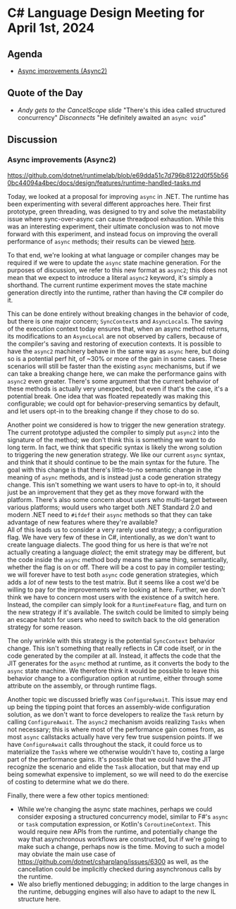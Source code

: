 # C# Language Design Meeting for April 1st, 2024

## Agenda

- [Async improvements (Async2)](#async-improvements-async2)

## Quote of the Day

- _Andy gets to the CancelScope slide_ "There's this idea called structured concurrency" _Disconnects_ "He definitely awaited an `async void`"

## Discussion

### Async improvements (Async2)

https://github.com/dotnet/runtimelab/blob/e69dda51c7d796b8122d0f55b560bc44094a4bec/docs/design/features/runtime-handled-tasks.md  

Today, we looked at a proposal for improving `async` in .NET. The runtime has been experimenting with several different approaches here. Their first prototype, green threading, was designed to try
and solve the metastability issue where sync-over-async can cause threadpool exhaustion. While this was an interesting experiment, their ultimate conclusion was to not move forward with this
experiment, and instead focus on improving the overall performance of `async` methods; their results can be viewed [here](https://github.com/dotnet/runtimelab/issues/2398).

To that end, we're looking at what language or compiler changes may be required if we were to update the `async` state machine generation. For the purposes of discussion, we refer to this new format as
`async2`; this does not mean that we expect to introduce a literal `async2` keyword, it's simply a shorthand. The current runtime experiment moves the state machine generation directly into the runtime,
rather than having the C# compiler do it.

This can be done entirely without breaking changes in the behavior of code, but there is one major concern; `SyncContext`s and `AsyncLocal`s. The saving of the execution context today ensures that, when
an async method returns, its modifications to an `AsyncLocal` are not observed by callers, because of the compiler's saving and restoring of execution contexts. It is possible to have the `async2` machinery
behave in the same way as `async` here, but doing so is a potential perf hit, of ~30% or more of the gain in some cases. These scenarios will still be faster than the existing `async` mechanisms, but if we
can take a breaking change here, we can make the performance gains with `async2` even greater. There's some argument that the current behavior of these methods is actually very unexpected, but even if
that's the case, it's a potential break. One idea that was floated repeatedly was making this configurable; we could opt for behavior-preserving semantics by default, and let users opt-in to the breaking
change if they chose to do so.

Another point we considered is how to trigger the new generation strategy. The current prototype adjusted the compiler to simply put `async2` into the signature of the method; we don't think this is
something we want to do long term. In fact, we think that specific syntax is likely the wrong solution to triggering the new generation strategy. We like our current `async` syntax, and think that it should
continue to be the main syntax for the future. The goal with this change is that there's little-to-no semantic change in the meaning of `async` methods, and is instead just a code generation strategy change.
This isn't something we want users to have to opt-in to, it should just be an improvement that they get as they move forward with the platform. There's also some concern about users who multi-target
between various platforms; would users who target both .NET Standard 2.0 and modern .NET need to `#ifdef` their `async` methods so that they can take advantage of new features where they're available?  
All of this leads us to consider a very rarely used strategy; a configuration flag. We have very few of these in C#, intentionally, as we don't want to create language dialects. The good thing for us here
is that we're not actually creating a language _dialect_; the emit strategy may be different, but the code inside the `async` method body means the same thing, semantically, whether the flag is on or off.
There will be a cost to pay in compiler testing; we will forever have to test both `async` code generation strategies, which adds a _lot_ of new tests to the test matrix. But it seems like a cost we'd be
willing to pay for the improvements we're looking at here. Further, we don't think we have to concern most users with the existence of a switch here. Instead, the compiler can simply look for a `RuntimeFeature`
flag, and turn on the new strategy if it's available. The switch could be limited to simply being an escape hatch for users who need to switch back to the old generation strategy for some reason.

The only wrinkle with this strategy is the potential `SyncContext` behavior change. This isn't something that really reflects in C# code itself, or in the code generated by the compiler at all. Instead,
it affects the code that the JIT generates for the `async` method at runtime, as it converts the body to the `async` state machine. We therefore think it would be possible to leave this behavior change to
a configuration option at runtime, either through some attribute on the assembly, or through runtime flags.

Another topic we discussed briefly was `ConfigureAwait`. This issue may end up being the tipping point that forces an assembly-wide configuration solution, as we don't want to force developers to realize
the `Task` return by calling `ConfigureAwait`. The `async2` mechanism avoids realizing `Tasks` when not necessary; this is where most of the performance gain comes from, as most `async` callstacks actually
have very few true suspension points. If we have `ConfigureAwait` calls throughout the stack, it could force us to materialize the `Task`s where we otherwise wouldn't have to, costing a large part of the
performance gains. It's possible that we could have the JIT recognize the scenario and elide the `Task` allocation, but that may end up being somewhat expensive to implement, so we will need to do the
exercise of costing to determine what we do there.

Finally, there were a few other topics mentioned:
* While we're changing the async state machines, perhaps we could consider exposing a structured concurrency model, similar to F#'s `async` or `task` computation expression, or Kotlin's `CoroutineContext`.
  This would require new APIs from the runtime, and potentially change the way that asynchronous workflows are constructed, but if we're going to make such a change, perhaps now is the time. Moving to
  such a model may obviate the main use case of https://github.com/dotnet/csharplang/issues/6300 as well, as the cancellation could be implicitly checked during asynchronous calls by the runtime.
* We also briefly mentioned debugging; in addition to the large changes in the runtime, debugging engines will also have to adapt to the new IL structure here.
